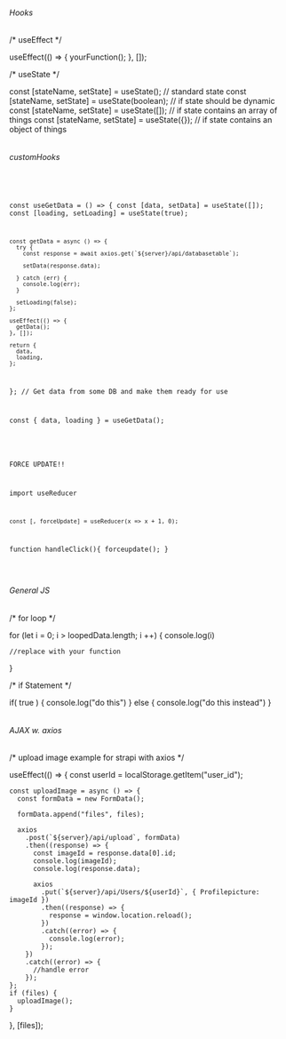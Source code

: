 ###### Hooks

/* useEffect */

  useEffect(() => {
      yourFunction();
    }, []);


/* useState */ 

 const [stateName, setState] = useState(); // standard state
 const [stateName, setState] = useState(boolean); // if state should be dynamic
 const [stateName, setState] = useState([]); // if state contains an array of things
 const [stateName, setState] = useState({}); // if state contains an object of things 



######

###### customHooks

<code>

 const useGetData = () => {
    const [data, setData] = useState([]);
    const [loading, setLoading] = useState(true);
    
    const getData = async () => {
      try {
        const response = await axios.get(`${server}/api/databasetable`);
        
        setData(response.data);
  
      } catch (err) {
        console.log(err);
      }

      setLoading(false);
    };

    useEffect(() => {
      getData();
    }, []);

    return {
      data,
      loading,
    };
  };
  // Get data from some DB and make them ready for use 

  const { data, loading } = useGetData();

</code>

<code>

FORCE UPDATE!!

import useReducer

    const [, forceUpdate] = useReducer(x => x + 1, 0);
  function handleClick(){
      forceupdate();
  }

</code>

######

###### General JS

/* for loop */ 

for (let i = 0; i > loopedData.length; i ++) {
    console.log(i)

    //replace with your function
} 

/* if Statement */ 

if( true ) {
    console.log("do this")
} else {
    console.log("do this instead")
}


######

###### AJAX w. axios

/* upload image example for strapi with axios */

useEffect(() => {
    const userId = localStorage.getItem("user_id");

    const uploadImage = async () => {
      const formData = new FormData();

      formData.append("files", files);

      axios
        .post(`${server}/api/upload`, formData)
        .then((response) => {
          const imageId = response.data[0].id;
          console.log(imageId);
          console.log(response.data);

          axios
            .put(`${server}/api/Users/${userId}`, { Profilepicture: imageId })
            .then((response) => {
              response = window.location.reload();
            })
            .catch((error) => {
              console.log(error);
            });
        })
        .catch((error) => {
          //handle error
        });
    };
    if (files) {
      uploadImage();
    }
  }, [files]);
  
######
